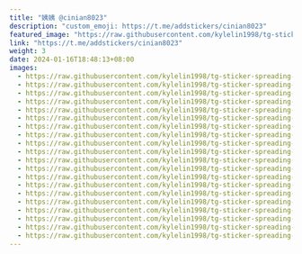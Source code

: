 ```yaml
---
title: "姨姨 @cinian8023"
description: "custom_emoji: https://t.me/addstickers/cinian8023"
featured_image: "https://raw.githubusercontent.com/kylelin1998/tg-sticker-spreading-worldwide-images/main/img/eff14335-250f-4e42-81d3-d4dc2ac69928.jpg"
link: "https://t.me/addstickers/cinian8023"
weight: 3
date: 2024-01-16T18:48:13+08:00
images:
  - https://raw.githubusercontent.com/kylelin1998/tg-sticker-spreading-worldwide-images/main/img/eff14335-250f-4e42-81d3-d4dc2ac69928.jpg
  - https://raw.githubusercontent.com/kylelin1998/tg-sticker-spreading-worldwide-images/main/img/42f5cbff-954e-4a86-ac8f-747549874f2f.jpg
  - https://raw.githubusercontent.com/kylelin1998/tg-sticker-spreading-worldwide-images/main/img/00be38d8-3568-4250-9730-7caac3453e29.jpg
  - https://raw.githubusercontent.com/kylelin1998/tg-sticker-spreading-worldwide-images/main/img/c71e6168-50e8-48b0-a75a-aafb939b3bc9.jpg
  - https://raw.githubusercontent.com/kylelin1998/tg-sticker-spreading-worldwide-images/main/img/c417d867-f941-4769-93e3-6b55986f6cd3.jpg
  - https://raw.githubusercontent.com/kylelin1998/tg-sticker-spreading-worldwide-images/main/img/0831d291-bdc3-4c08-b378-b8de138fbfc2.jpg
  - https://raw.githubusercontent.com/kylelin1998/tg-sticker-spreading-worldwide-images/main/img/4416484c-acc8-474a-924c-8c3039eae221.jpg
  - https://raw.githubusercontent.com/kylelin1998/tg-sticker-spreading-worldwide-images/main/img/eecf09dc-a269-4a78-8c32-122674602c79.jpg
  - https://raw.githubusercontent.com/kylelin1998/tg-sticker-spreading-worldwide-images/main/img/80cb86a4-8617-48f4-aa62-8bdc1d20bbda.jpg
  - https://raw.githubusercontent.com/kylelin1998/tg-sticker-spreading-worldwide-images/main/img/e4b60bc4-d98e-4e1d-be50-09701fc1c227.jpg
  - https://raw.githubusercontent.com/kylelin1998/tg-sticker-spreading-worldwide-images/main/img/c8464a5d-2b59-4804-82a5-53b22b65e93f.jpg
  - https://raw.githubusercontent.com/kylelin1998/tg-sticker-spreading-worldwide-images/main/img/d3b802d4-a23f-4cf8-ba28-4d35d4db9432.jpg
  - https://raw.githubusercontent.com/kylelin1998/tg-sticker-spreading-worldwide-images/main/img/028c1016-2cd9-4df5-ad0a-455b11642d1a.jpg
  - https://raw.githubusercontent.com/kylelin1998/tg-sticker-spreading-worldwide-images/main/img/08e86d27-802f-43a3-9138-d63944bb9b6c.jpg
  - https://raw.githubusercontent.com/kylelin1998/tg-sticker-spreading-worldwide-images/main/img/fd15653a-e1b1-4896-8fdf-fd6cc3d5812d.jpg
  - https://raw.githubusercontent.com/kylelin1998/tg-sticker-spreading-worldwide-images/main/img/7696460d-b294-4af1-a4fb-f95d2b18dac6.jpg
  - https://raw.githubusercontent.com/kylelin1998/tg-sticker-spreading-worldwide-images/main/img/394ee3bc-69c7-474a-bb8c-488ebaadd70b.jpg
  - https://raw.githubusercontent.com/kylelin1998/tg-sticker-spreading-worldwide-images/main/img/bdbb6585-6905-4d30-907b-771087bd80f9.jpg
  - https://raw.githubusercontent.com/kylelin1998/tg-sticker-spreading-worldwide-images/main/img/5db37786-865a-4ca7-970d-a42a1bcb7ede.jpg
  - https://raw.githubusercontent.com/kylelin1998/tg-sticker-spreading-worldwide-images/main/img/9572baef-e499-41f4-9ccc-dea2497daa3f.jpg
---
```


